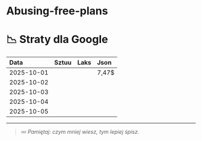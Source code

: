 # Abusing-free-plans

# 📉 Straty dla Google

| Data       | Sztuu | Laks | Json |
|:------------|:------|:-----|:------|
| 2025-10-01  |       |       |    7,47$   |
| 2025-10-02  |       |       |       |
| 2025-10-03  |       |       |       |
| 2025-10-04  |       |       |       |
| 2025-10-05  |       |       |       |

---

> 💤 *Pamiętaj: czym mniej wiesz, tym lepiej śpisz.*
